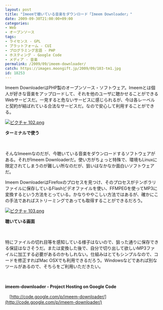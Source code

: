 ```yaml
---
layout: post
title: "Imeemで聴いている音楽をダウンロード「Imeem Downloader」"
date: 2009-09-30T21:00:00+09:00
categories:
- Web
- オープンソース
tags: 
- ライセンス - GPL
- プラットフォーム - CUI
- プログラミング言語 - PHP
- ホスティング - Google Code
- メディア - 音楽
permalink: /2009/09/imeem-downloader/
catch: https://images.moongift.jp/2009/09/103-tm1.jpg
id: 18253
---
```

Imeem DownloaderはPHP製のオープンソース・ソフトウェア。Imeemとは個人が好きな音楽をアップロードして、それを他のユーザに聴かせることができるWebサービスだ。一見すると危ないサービスに感じられるが、今は各レーベルと契約が結ばれている合法なサービスだ。なので安心して利用することができる。

  

[![ピクチャ 102.png](https://images.moongift.jp/2009/09/102-tm1.jpg)](https://images.moongift.jp/2009/09/1021.png)  
  
**ターミナルで使う**

  

　

  

そんなImeemなのだが、今聴いている音楽をダウンロードするソフトウェアがある。それがImeem Downloaderだ。使い方がちょっと特殊で、環境もLinuxに限定されてしまうのが難しい所なのだが、狙いはなかなか面白いソフトウェアだ。

  
  
<!--more-->

Imeem DownloaderはFirefoxのプロセスを見つけ、そのプロセスがテンポラリファイルに保存しているFlashビデオファイルを使い、FFMPEGを使ってMP3に変換するという方法をとっている。かなりややこしい方法ではあるが、確かにこの手法であればストリーミングであっても取得することができるだろう。

  

[![ピクチャ 103.png](https://images.moongift.jp/2009/09/103-tm1.jpg)](https://images.moongift.jp/2009/09/1031.png)  
  
**聴いている画面**

  

　

  

特にファイルの切れ目等を感知している様子はないので、狙った通りに保存できる保証はなさそうだ。または変換した後で、自分で切り出して欲しいMP3ファイルに加工する必要があるのかもしれない。仕組みはとてもシンプルなので、コードを修正すればMac OSXでも利用できるだろう。Windowsなどであれば別なツールがあるので、そちらをご利用いただきたい。

  

　

  

**imeem-downloader - Project Hosting on Google Code**  
  
　[http://code.google.com/p/imeem-downloader/](http://code.google.com/p/imeem-downloader/)

  
